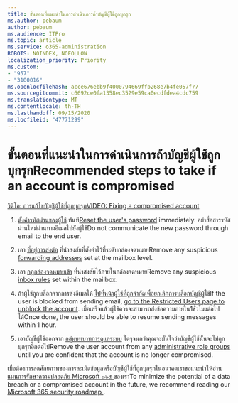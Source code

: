```yaml
---
title: ขั้นตอนที่แนะนำในการดำเนินการถ้าบัญชีผู้ใช้ถูกบุกรุก
ms.author: pebaum
author: pebaum
ms.audience: ITPro
ms.topic: article
ms.service: o365-administration
ROBOTS: NOINDEX, NOFOLLOW
localization_priority: Priority
ms.custom:
- "957"
- "3100016"
ms.openlocfilehash: acce676ebb9f4000794669ffb268e7b4fe057f77
ms.sourcegitcommit: c6692ce0fa1358ec3529e59ca0ecdfdea4cdc759
ms.translationtype: MT
ms.contentlocale: th-TH
ms.lasthandoff: 09/15/2020
ms.locfileid: "47771299"
---
```

# <a name="recommended-steps-to-take-if-an-account-is-compromised"></a><span data-ttu-id="55f88-102">ขั้นตอนที่แนะนำในการดำเนินการถ้าบัญชีผู้ใช้ถูกบุกรุก</span><span class="sxs-lookup"><span data-stu-id="55f88-102">Recommended steps to take if an account is compromised</span></span>

[<span data-ttu-id="55f88-103">วิดีโอ: การแก้ไขบัญชีผู้ใช้ที่ถูกบุกรุก</span><span class="sxs-lookup"><span data-stu-id="55f88-103">VIDEO: Fixing a compromised account</span></span>](https://www.microsoft.com/videoplayer/embed/RE2jvOb?pid=ocpVideo0-innerdiv-oneplayer&amp;postJsllMsg=true&amp;maskLevel=20&amp;autoplay=true)
  
1. <span data-ttu-id="55f88-104">[ตั้งค่ารหัสผ่านของผู้ใช้](https://docs.microsoft.com/microsoft-365/admin/add-users/reset-passwords) ทันที</span><span class="sxs-lookup"><span data-stu-id="55f88-104">[Reset the user's password](https://docs.microsoft.com/microsoft-365/admin/add-users/reset-passwords) immediately.</span></span> <span data-ttu-id="55f88-105">อย่าสื่อสารรหัสผ่านใหม่ผ่านทางอีเมลไปยังผู้ใช้</span><span class="sxs-lookup"><span data-stu-id="55f88-105">Do not communicate the new password through email to the end user.</span></span>

2. <span data-ttu-id="55f88-106">เอา [ที่อยู่การส่งต่อ](https://docs.microsoft.com/microsoft-365/admin/email/configure-email-forwarding) ที่น่าสงสัยที่ตั้งค่าไว้ที่ระดับกล่องจดหมาย</span><span class="sxs-lookup"><span data-stu-id="55f88-106">Remove any suspicious [forwarding addresses](https://docs.microsoft.com/microsoft-365/admin/email/configure-email-forwarding) set at the mailbox level.</span></span>

3. <span data-ttu-id="55f88-107">เอา [กฎกล่องจดหมายเข้า](https://support.office.com/article/1433E3A0-7FB0-4999-B536-50E05CB67FED) ที่น่าสงสัยไว้ภายในกล่องจดหมาย</span><span class="sxs-lookup"><span data-stu-id="55f88-107">Remove any suspicious [inbox rules](https://support.office.com/article/1433E3A0-7FB0-4999-B536-50E05CB67FED) set within the mailbox.</span></span>

4. <span data-ttu-id="55f88-108">ถ้าผู้ใช้ถูกบล็อกจากการส่งอีเมลให้ [ไปที่หน้าผู้ใช้ที่ถูกจำกัดเพื่อยกเลิกการบล็อกบัญชีผู้](https://protection.office.com/?hash=/restrictedusers)ใช้</span><span class="sxs-lookup"><span data-stu-id="55f88-108">If the user is blocked from sending email, [go to the Restricted Users page to unblock the account](https://protection.office.com/?hash=/restrictedusers).</span></span> <span data-ttu-id="55f88-109">เมื่อเสร็จแล้วผู้ใช้ควรจะสามารถส่งข้อความภายใน1ชั่วโมงต่อไปได้</span><span class="sxs-lookup"><span data-stu-id="55f88-109">Once done, the user should be able to resume sending messages within 1 hour.</span></span>

5. <span data-ttu-id="55f88-110">เอาบัญชีผู้ใช้ออกจาก [กลุ่มบทบาทการดูแลระบบ](https://docs.microsoft.com/microsoft-365/admin/add-users/assign-admin-roles) ใดๆจนกว่าคุณจะมั่นใจว่าบัญชีผู้ใช้นั้นจะไม่ถูกบุกรุกอีกต่อไป</span><span class="sxs-lookup"><span data-stu-id="55f88-110">Remove the user account from any [administrative role groups](https://docs.microsoft.com/microsoft-365/admin/add-users/assign-admin-roles) until you are confident that the account is no longer compromised.</span></span>

<span data-ttu-id="55f88-111">เมื่อต้องการลดศักยภาพของการละเมิดข้อมูลหรือบัญชีผู้ใช้ที่ถูกบุกรุกในอนาคตเราขอแนะนำให้อ่าน [แผนการรักษาความปลอดภัย Microsoft ๓๖๕ ](https://docs.microsoft.com//office365/securitycompliance/security-roadmap)ของเรา</span><span class="sxs-lookup"><span data-stu-id="55f88-111">To minimize the potential of a data breach or a compromised account in the future, we recommend reading our [Microsoft 365 security roadmap ](https://docs.microsoft.com//office365/securitycompliance/security-roadmap).</span></span>
  